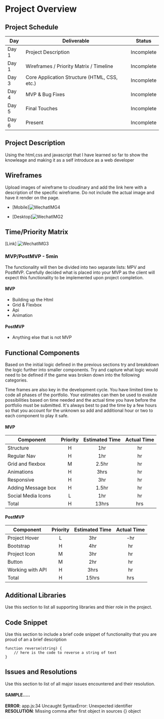 # Project Overview

## Project Schedule

|  Day | Deliverable | Status
|---|---| ---|
|Day 1| Project Description | Incomplete
|Day 1| Wireframes / Priority Matrix / Timeline | Incomplete
|Day 3| Core Application Structure (HTML, CSS, etc.) | Incomplete
|Day 4| MVP & Bug Fixes | Incomplete
|Day 5| Final Touches | Incomplete
|Day 6| Present | Incomplete


## Project Description

Using the html,css and javascript that I have learned so far to show the knowleage and making it as a self introduce as a web developer


## Wireframes

Upload images of wireframe to cloudinary and add the link here with a description of the specific wireframe. Do not include the actual image and have it render on the page.  

- [Mobile]![WechatIMG4](https://user-images.githubusercontent.com/92180822/136822210-7fbef461-6db7-4ff7-8d4d-2b834e0fde54.jpeg)

- [Desktop]![WechatIMG2](https://user-images.githubusercontent.com/92180822/136822274-409c4fa8-b08e-4ae8-9394-72b69aabb49c.jpeg)



## Time/Priority Matrix 

[Link]
![WechatIMG3](https://user-images.githubusercontent.com/92180822/136822313-b7e72fae-49fc-47ac-b182-e1ed91f22e57.jpeg)


### MVP/PostMVP - 5min

The functionality will then be divided into two separate lists: MPV and PostMVP.  Carefully decided what is placed into your MVP as the client will expect this functionality to be implemented upon project completion.  

#### MVP 

- Building up the Html 
- Grid & Flexbox
- Api 
- Animation

#### PostMVP 

- Anything else that is not MVP

## Functional Components

Based on the initial logic defined in the previous sections try and breakdown the logic further into smaller components.  Try and capture what logic would need to be defined if the game was broken down into the following categories.

Time frames are also key in the development cycle.  You have limited time to code all phases of the portfolio. Your estimates can then be used to evalute possibilities based on time needed and the actual time you have before the portfolio must be submitted. It's always best to pad the time by a few hours so that you account for the unknown so add and additional hour or two to each component to play it safe.

#### MVP
| Component | Priority | Estimated Time | Actual Time |
| --- | :---: |  :---: | :---: | 
| Structure | H | 1hr | hr |
| Regular Nav | H | 1hr | hr |  
| Grid and flexbox| M | 2.5hr | hr| 
| Animations | H | 3hrs|  hr | 
| Responsive | H | 3hr | hr | hr |
| Adding Message box | H | 1.5hr|  hr | 
| Social Media Icons | L | 1hr |  hr |
| Total | H | 13hrs| hrs |

#### PostMVP
| Component | Priority | Estimated Time | Actual Time |
| --- | :---: |  :---: | :---: | 
| Project Hover | L | 3hr | -hr | hr |
| Bootstrap | H | 4hr | hr |
| Project Icon| M | 3hr | hr |
| Button| M | 2hr | hr |
| Working with API | H | 3hrs|  hr |
| Total | H | 15hrs| hrs |

## Additional Libraries
 Use this section to list all supporting libraries and thier role in the project. 

## Code Snippet

Use this section to include a brief code snippet of functionality that you are proud of an a brief description  

```
function reverse(string) {
	// here is the code to reverse a string of text
}
```

## Issues and Resolutions
 Use this section to list of all major issues encountered and their resolution.

#### SAMPLE.....
**ERROR**: app.js:34 Uncaught SyntaxError: Unexpected identifier                                
**RESOLUTION**: Missing comma after first object in sources {} object
